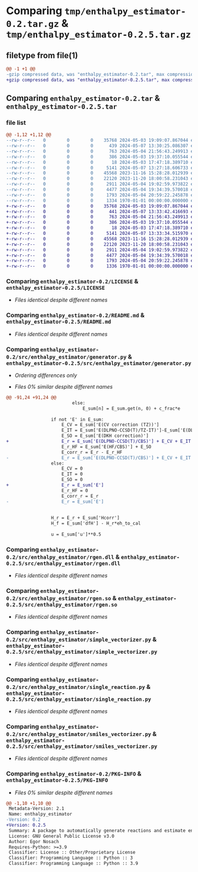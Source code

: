 # Comparing `tmp/enthalpy_estimator-0.2.tar.gz` & `tmp/enthalpy_estimator-0.2.5.tar.gz`

## filetype from file(1)

```diff
@@ -1 +1 @@
-gzip compressed data, was "enthalpy_estimator-0.2.tar", max compression
+gzip compressed data, was "enthalpy_estimator-0.2.5.tar", max compression
```

## Comparing `enthalpy_estimator-0.2.tar` & `enthalpy_estimator-0.2.5.tar`

### file list

```diff
@@ -1,12 +1,12 @@
--rw-r--r--   0        0        0    35768 2024-05-03 19:09:07.867044 enthalpy_estimator-0.2/LICENSE
--rw-r--r--   0        0        0      439 2024-05-07 13:30:25.086307 enthalpy_estimator-0.2/pyproject.toml
--rw-r--r--   0        0        0      763 2024-05-04 21:56:43.249913 enthalpy_estimator-0.2/README.md
--rw-r--r--   0        0        0      386 2024-05-03 19:37:10.055544 enthalpy_estimator-0.2/src/enthalpy_estimator/__init__.py
--rw-r--r--   0        0        0       18 2024-05-03 17:47:18.389710 enthalpy_estimator-0.2/src/enthalpy_estimator/cfg.py
--rw-r--r--   0        0        0     5141 2024-05-07 13:27:18.606733 enthalpy_estimator-0.2/src/enthalpy_estimator/generator.py
--rw-r--r--   0        0        0    45568 2023-11-16 15:28:28.012939 enthalpy_estimator-0.2/src/enthalpy_estimator/rgen.dll
--rw-r--r--   0        0        0    22120 2023-11-20 18:00:58.231043 enthalpy_estimator-0.2/src/enthalpy_estimator/rgen.so
--rw-r--r--   0        0        0     2911 2024-05-04 19:02:59.973822 enthalpy_estimator-0.2/src/enthalpy_estimator/simple_vectorizer.py
--rw-r--r--   0        0        0     4477 2024-05-04 19:34:39.570018 enthalpy_estimator-0.2/src/enthalpy_estimator/single_reaction.py
--rw-r--r--   0        0        0     1793 2024-05-04 20:59:22.245878 enthalpy_estimator-0.2/src/enthalpy_estimator/smiles_vectorizer.py
--rw-r--r--   0        0        0     1334 1970-01-01 00:00:00.000000 enthalpy_estimator-0.2/PKG-INFO
+-rw-r--r--   0        0        0    35768 2024-05-03 19:09:07.867044 enthalpy_estimator-0.2.5/LICENSE
+-rw-r--r--   0        0        0      441 2024-05-07 13:33:42.416693 enthalpy_estimator-0.2.5/pyproject.toml
+-rw-r--r--   0        0        0      763 2024-05-04 21:56:43.249913 enthalpy_estimator-0.2.5/README.md
+-rw-r--r--   0        0        0      386 2024-05-03 19:37:10.055544 enthalpy_estimator-0.2.5/src/enthalpy_estimator/__init__.py
+-rw-r--r--   0        0        0       18 2024-05-03 17:47:18.389710 enthalpy_estimator-0.2.5/src/enthalpy_estimator/cfg.py
+-rw-r--r--   0        0        0     5141 2024-05-07 13:33:34.515970 enthalpy_estimator-0.2.5/src/enthalpy_estimator/generator.py
+-rw-r--r--   0        0        0    45568 2023-11-16 15:28:28.012939 enthalpy_estimator-0.2.5/src/enthalpy_estimator/rgen.dll
+-rw-r--r--   0        0        0    22120 2023-11-20 18:00:58.231043 enthalpy_estimator-0.2.5/src/enthalpy_estimator/rgen.so
+-rw-r--r--   0        0        0     2911 2024-05-04 19:02:59.973822 enthalpy_estimator-0.2.5/src/enthalpy_estimator/simple_vectorizer.py
+-rw-r--r--   0        0        0     4477 2024-05-04 19:34:39.570018 enthalpy_estimator-0.2.5/src/enthalpy_estimator/single_reaction.py
+-rw-r--r--   0        0        0     1793 2024-05-04 20:59:22.245878 enthalpy_estimator-0.2.5/src/enthalpy_estimator/smiles_vectorizer.py
+-rw-r--r--   0        0        0     1336 1970-01-01 00:00:00.000000 enthalpy_estimator-0.2.5/PKG-INFO
```

### Comparing `enthalpy_estimator-0.2/LICENSE` & `enthalpy_estimator-0.2.5/LICENSE`

 * *Files identical despite different names*

### Comparing `enthalpy_estimator-0.2/README.md` & `enthalpy_estimator-0.2.5/README.md`

 * *Files identical despite different names*

### Comparing `enthalpy_estimator-0.2/src/enthalpy_estimator/generator.py` & `enthalpy_estimator-0.2.5/src/enthalpy_estimator/generator.py`

 * *Ordering differences only*

 * *Files 0% similar despite different names*

```diff
@@ -91,24 +91,24 @@
                         else:
                             E_sum[n] = E_sum.get(n, 0) + c_frac*e
                 
                 if not 'E' in E_sum:
                     E_CV = E_sum['E(CV correction (TZ))']
                     E_IT = E_sum['E(DLPNO-CCSD(T)/TZ-IT)']-E_sum['E(DLPNO-CCSD(T)/CC-PVTZ)']
                     E_SO = E_sum['E(DKH correction)']
+                    E_r = E_sum['E(DLPNO-CCSD(T)/CBS)'] + E_CV + E_IT + E_SO
                     E_r_HF = E_sum['E(HF/CBS)'] + E_SO
                     E_corr_r = E_r - E_r_HF
-                    E_r = E_sum['E(DLPNO-CCSD(T)/CBS)'] + E_CV + E_IT + E_SO
                 else:
                     E_CV = 0
                     E_IT = 0
                     E_SO = 0
+                    E_r = E_sum['E']
                     E_r_HF = 0
                     E_corr_r = E_r
-                    E_r = E_sum['E']
                     
                 
                 H_r = E_r + E_sum['Hcorr']
                 H_f = E_sum['dfH'] - H_r*eh_to_cal
 
                 u = E_sum['u']**0.5
```

### Comparing `enthalpy_estimator-0.2/src/enthalpy_estimator/rgen.dll` & `enthalpy_estimator-0.2.5/src/enthalpy_estimator/rgen.dll`

 * *Files identical despite different names*

### Comparing `enthalpy_estimator-0.2/src/enthalpy_estimator/rgen.so` & `enthalpy_estimator-0.2.5/src/enthalpy_estimator/rgen.so`

 * *Files identical despite different names*

### Comparing `enthalpy_estimator-0.2/src/enthalpy_estimator/simple_vectorizer.py` & `enthalpy_estimator-0.2.5/src/enthalpy_estimator/simple_vectorizer.py`

 * *Files identical despite different names*

### Comparing `enthalpy_estimator-0.2/src/enthalpy_estimator/single_reaction.py` & `enthalpy_estimator-0.2.5/src/enthalpy_estimator/single_reaction.py`

 * *Files identical despite different names*

### Comparing `enthalpy_estimator-0.2/src/enthalpy_estimator/smiles_vectorizer.py` & `enthalpy_estimator-0.2.5/src/enthalpy_estimator/smiles_vectorizer.py`

 * *Files identical despite different names*

### Comparing `enthalpy_estimator-0.2/PKG-INFO` & `enthalpy_estimator-0.2.5/PKG-INFO`

 * *Files 0% similar despite different names*

```diff
@@ -1,10 +1,10 @@
 Metadata-Version: 2.1
 Name: enthalpy_estimator
-Version: 0.2
+Version: 0.2.5
 Summary: A package to automatically generate reactions and estimate enthalpy.
 License: GNU General Public License v3.0
 Author: Egor Nosach
 Requires-Python: >=3.9
 Classifier: License :: Other/Proprietary License
 Classifier: Programming Language :: Python :: 3
 Classifier: Programming Language :: Python :: 3.9
```

